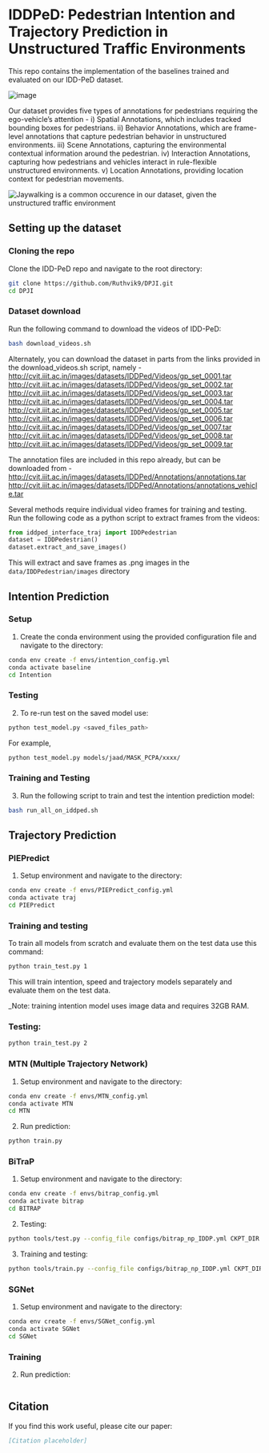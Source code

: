 # IDDPeD: Pedestrian Intention and Trajectory Prediction in Unstructured Traffic Environments
This repo contains the implementation of the baselines trained and evaluated on our IDD-PeD dataset.

![image](https://github.com/user-attachments/assets/967755a1-7f4a-4d7d-945f-a845ff188254)

Our dataset provides five types of annotations for pedestrians requiring the ego-vehicle’s attention -
i) Spatial Annotations, which includes tracked bounding boxes for pedestrians.
ii) Behavior Annotations, which are frame-level annotations that capture pedestrian behavior in unstructured environments.
iii) Scene Annotations, capturing the environmental contextual information around the pedestrian.
iv) Interaction Annotations, capturing how pedestrians and vehicles interact in rule-flexible unstructured environments.
v) Location Annotations, providing location context for pedestrian movements.

![Jaywalking is a common occurence in our dataset, given the unstructured traffic environment](./jaywalking_iddp_2.gif)

## Setting up the dataset

### Cloning the repo
Clone the IDD-PeD repo and navigate to the root directory:
```bash
git clone https://github.com/Ruthvik9/DPJI.git
cd DPJI
```

### Dataset download
Run the following command to download the videos of IDD-PeD:
```bash
bash download_videos.sh
```
Alternately, you can download the dataset in parts from the links provided in the download_videos.sh script, namely -
http://cvit.iiit.ac.in/images/datasets/IDDPed/Videos/gp_set_0001.tar
http://cvit.iiit.ac.in/images/datasets/IDDPed/Videos/gp_set_0002.tar
http://cvit.iiit.ac.in/images/datasets/IDDPed/Videos/gp_set_0003.tar
http://cvit.iiit.ac.in/images/datasets/IDDPed/Videos/gp_set_0004.tar
http://cvit.iiit.ac.in/images/datasets/IDDPed/Videos/gp_set_0005.tar
http://cvit.iiit.ac.in/images/datasets/IDDPed/Videos/gp_set_0006.tar
http://cvit.iiit.ac.in/images/datasets/IDDPed/Videos/gp_set_0007.tar
http://cvit.iiit.ac.in/images/datasets/IDDPed/Videos/gp_set_0008.tar
http://cvit.iiit.ac.in/images/datasets/IDDPed/Videos/gp_set_0009.tar

The annotation files are included in this repo already, but can be downloaded from -
http://cvit.iiit.ac.in/images/datasets/IDDPed/Annotations/annotations.tar
http://cvit.iiit.ac.in/images/datasets/IDDPed/Annotations/annotations_vehicle.tar

Several methods require individual video frames for training and testing. Run the following code as a python script to extract frames from the videos:

```python
from iddped_interface_traj import IDDPedestrian
dataset = IDDPedestrian()
dataset.extract_and_save_images()
```
This will extract and save frames as .png images in the `data/IDDPedestrian/images` directory

## Intention Prediction

### Setup
1. Create the conda environment using the provided configuration file and navigate to the directory:
```bash
conda env create -f envs/intention_config.yml
conda activate baseline
cd Intention
```

### Testing
2. To re-run test on the saved model use:
```bash
python test_model.py <saved_files_path>
```
For example,
```bash
python test_model.py models/jaad/MASK_PCPA/xxxx/
```


### Training and Testing
3. Run the following script to train and test the intention prediction model:
```bash
bash run_all_on_iddped.sh
```

## Trajectory Prediction

### PIEPredict
1. Setup environment and navigate to the directory:
```bash
conda env create -f envs/PIEPredict_config.yml
conda activate traj
cd PIEPredict
```

### Training and testing
To train all models from scratch and evaluate them on the test data use this command:
```bash
python train_test.py 1
```
This will train intention, speed and trajectory models separately and evaluate them on the test data.

_Note: training intention model uses image data and requires 32GB RAM.

### Testing:
```bash
python train_test.py 2
```

### MTN (Multiple Trajectory Network)
1. Setup environment and navigate to the directory:
```bash
conda env create -f envs/MTN_config.yml
conda activate MTN
cd MTN
```

2. Run prediction:
```bash
python train.py
```

### BiTraP
1. Setup environment and navigate to the directory:
```bash
conda env create -f envs/bitrap_config.yml
conda activate bitrap
cd BITRAP
```

2. Testing:
```bash
python tools/test.py --config_file configs/bitrap_np_IDDP.yml CKPT_DIR epoch_latest.pth
```

3. Training and testing:
```bash
python tools/train.py --config_file configs/bitrap_np_IDDP.yml CKPT_DIR epoch_latest.pth
```

### SGNet
1. Setup environment and navigate to the directory:
```bash
conda env create -f envs/SGNet_config.yml
conda activate SGNet
cd SGNet
```

### Training
2. Run prediction:
```bash

```


## Citation
If you find this work useful, please cite our paper:
```bibtex
[Citation placeholder]
```
